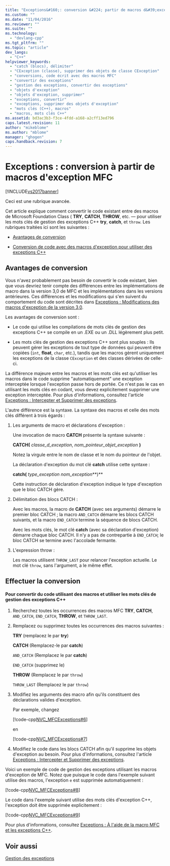 ```yaml
---
title: "Exceptions&#160;: conversion &#224; partir de macros d&#39;exception MFC | Microsoft Docs"
ms.custom: ""
ms.date: "11/04/2016"
ms.reviewer: ""
ms.suite: ""
ms.technology: 
  - "devlang-cpp"
ms.tgt_pltfrm: ""
ms.topic: "article"
dev_langs: 
  - "C++"
helpviewer_keywords: 
  - "catch (blocs), délimiter"
  - "CException (classe), supprimer des objets de classe CException"
  - "conversions, code écrit avec des macros MFC"
  - "convertir des exceptions"
  - "gestion des exceptions, convertir des exceptions"
  - "objets d'exception"
  - "objets d'exception, supprimer"
  - "exceptions, convertir"
  - "exceptions, supprimer des objets d'exception"
  - "mots clés (C++), macros"
  - "macros, mots clés C++"
ms.assetid: bd3ac3b3-f3ce-4fdd-a168-a2cff13ed796
caps.latest.revision: 11
author: "mikeblome"
ms.author: "mblome"
manager: "ghogen"
caps.handback.revision: 7
---
```

# Exceptions&#160;: conversion &#224; partir de macros d&#39;exception MFC
[!INCLUDE[vs2017banner](../assembler/inline/includes/vs2017banner.md)]

Ceci est une rubrique avancée.  
  
 Cet article explique comment convertir le code existant entre des macros de Microsoft Foundation Class \( **TRY**, **CATCH**, **THROW**, etc. — pour utiliser les mots clés de gestion des exceptions C\+\+ **try**, **catch**, et `throw`.  Les rubriques traitées ici sont les suivantes :  
  
-   [Avantages de conversion](#_core_advantages_of_converting)  
  
-   [Conversion de code avec des macros d'exception pour utiliser des exceptions C\+\+](#_core_doing_the_conversion)  
  
##  <a name="_core_advantages_of_converting"></a> Avantages de conversion  
 Vous n'avez probablement pas besoin de convertir le code existant, bien que vous devriez tenir compte des différences entre les implémentations de macro dans la version 3,0 de MFC et les implémentations dans les versions antérieures.  Ces différences et les modifications qui s'en suivent du comportement du code sont décrites dans [Exceptions : Modifications des macros d'exception de la version 3,0](../mfc/exceptions-changes-to-exception-macros-in-version-3-0.md).  
  
 Les avantages de conversion sont :  
  
-   Le code qui utilise les compilations de mots clés de gestion des exceptions C\+\+ se compile en un .EXE ou un .DLL légèrement plus petit.  
  
-   Les mots clés de gestion des exceptions C\+\+ sont plus souples : Ils peuvent gérer les exceptions de tout type de données qui peuvent être copiées \(`int`, **float**, `char`, etc.\), tandis que les macros gèrent uniquement les exceptions de la classe `CException` et des classes dérivées de celle\-ci.  
  
 La différence majeure entre les macros et les mots clés est qu'utiliser les macros dans le code supprime "automatiquement" une exception interceptée lorsque l'exception passe hors de portée.  Ce n'est pas le cas en utilisant les mots clés en codant, vous devez explicitement supprimer une exception interceptée.  Pour plus d'informations, consultez l'article [Exceptions : Intercepter et Supprimer des exceptions](../mfc/exceptions-catching-and-deleting-exceptions.md).  
  
 L'autre différence est la syntaxe.  La syntaxe des macros et celle des mots clés différent à trois égards :  
  
1.  Les arguments de macro et déclarations d'exception :  
  
     Une invocation de macro **CATCH** présente la syntaxe suivante :  
  
     **CATCH\(** *classe\_d\_exception*, *nom\_pointeur\_objet\_exception* **\)**  
  
     Notez la virgule entre le nom de classe et le nom du pointeur de l'objet.  
  
     La déclaration d'exception du mot clé **catch** utilise cette syntaxe :  
  
     **catch\(** *type\_exception* *nom\_exception***\)**  
  
     Cette instruction de déclaration d'exception indique le type d'exception que le bloc CATCH gère.  
  
2.  Délimitation des blocs CATCH :  
  
     Avec les macros, la macro de **CATCH** \(avec ses arguments\) démarre le premier bloc CATCH ; la macro `AND_CATCH` démarre les blocs CATCH suivants, et la macro `END_CATCH` termine la séquence de blocs CATCH.  
  
     Avec les mots clés, le mot clé **catch** \(avec sa déclaration d'exception\) démarre chaque bloc CATCH.  Il n'y a pas de contrepartie à `END_CATCH`; le bloc CATCH se termine avec l'accolade fermante.  
  
3.  L'expression throw :  
  
     Les macros utilisent `THROW_LAST` pour relancer l'exception actuelle.  Le mot clé `throw`, sans l'argument, a le même effet.  
  
##  <a name="_core_doing_the_conversion"></a> Effectuer la conversion  
  
#### Pour convertir du code utilisant des macros et utiliser les mots clés de gestion des exceptions C\+\+  
  
1.  Recherchez toutes les occurrences des macros MFC **TRY**, **CATCH**, `AND_CATCH`, `END_CATCH`, **THROW**, et `THROW_LAST`.  
  
2.  Remplacez ou supprimez toutes les occurrences des macros suivantes :  
  
     **TRY** \(remplacez le par **try**\)  
  
     **CATCH** \(Remplacez\-le par **catch**\)  
  
     `AND_CATCH` \(Remplacez le par **catch**\)  
  
     `END_CATCH` \(supprimez le\)  
  
     **THROW** \(Remplacez le par `throw`\)  
  
     `THROW_LAST` \(Remplacez le par `throw`\)  
  
3.  Modifiez les arguments des macro afin qu'ils constituent des déclarations valides d'exception.  
  
     Par exemple, changez  
  
     [!code-cpp[NVC_MFCExceptions#6](../mfc/codesnippet/CPP/exceptions-converting-from-mfc-exception-macros_1.cpp)]  
  
     en  
  
     [!code-cpp[NVC_MFCExceptions#7](../mfc/codesnippet/CPP/exceptions-converting-from-mfc-exception-macros_2.cpp)]  
  
4.  Modifiez le code dans les blocs CATCH afin qu'il supprime les objets d'exception au besoin.  Pour plus d'informations, consultez l'article [Exceptions : Intercepter et Supprimer des exceptions](../mfc/exceptions-catching-and-deleting-exceptions.md).  
  
 Voici un exemple de code de gestion des exceptions utilisant les macros d'exception de MFC.  Notez que puisque le code dans l'exemple suivant utilise des macros, l'exception `e` est supprimée automatiquement :  
  
 [!code-cpp[NVC_MFCExceptions#8](../mfc/codesnippet/CPP/exceptions-converting-from-mfc-exception-macros_3.cpp)]  
  
 Le code dans l'exemple suivant utilise des mots clés d'exception C\+\+, l'exception doit être supprimée explicitement :  
  
 [!code-cpp[NVC_MFCExceptions#9](../mfc/codesnippet/CPP/exceptions-converting-from-mfc-exception-macros_4.cpp)]  
  
 Pour plus d'informations, consultez [Exceptions : À l'aide de la macro MFC et les exceptions C\+\+](../mfc/exceptions-using-mfc-macros-and-cpp-exceptions.md).  
  
## Voir aussi  
 [Gestion des exceptions](../mfc/exception-handling-in-mfc.md)